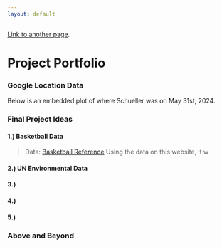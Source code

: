 ```yaml
---
layout: default
---
```


[Link to another page](./another-page.html).

# Project Portfolio

### Google Location Data

Below is an embedded plot of where Schueller was on May 31st, 2024.



### Final Project Ideas

#### 1.) Basketball Data

> Data: [Basketball Reference](https://www.basketball-reference.com/wnba/teams/)
> Using the data on this website, it w

#### 2.) UN Environmental Data

#### 3.) 

#### 4.) 

#### 5.) 


### Above and Beyond


